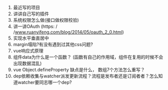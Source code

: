 1. 最近写的项目
2. 讲讲自己写的插件
3. 系统权限怎么做(接口做权限校验)
4. 讲一讲OAuth (https: / /www.ruanyifeng.com/blog/2014/05/oauth_2_0.html)
5. 实现水平垂直居中
6. margin塌陷?有没有遇到过其他css问题?
7. vue响应式原理
8. 组件data为什么是一个函数？ (函数有自己的作用域，组件在复用的时候不会出现数据混乱)
9. vue Object.defineProperty 缺点是什么， 数组7个方法怎么重写？
10. dep依赖收集与watcher派发更新流程？流程是发布者还是订阅者者？怎么知道watcher要同志哪一个dep?
